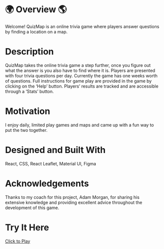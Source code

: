 # :earth_africa: Overview :earth_americas:
Welcome! QuizMap is an online trivia game where players answer questions by finding a location on a map.

# Description
QuizMap takes the online trivia game a step further, once you figure out what the answer is you also have to find where it is. Players are presented with four trivia questions per day. Currently the game has one weeks worth of questions. Full instructions for game play are provided in the game by clicking on the ‘Help’ button. Players’ results are tracked and are accessible through a ‘Stats’ button.

# Motivation
I enjoy daily, limited play games and maps and came up with a fun way to put the two together.

# Designed and Built With
React, CSS, React Leaflet, Material UI, Figma

# Acknowledgements
Thanks to my coach for this project, Adam Morgan, for sharing his extensive knowledge and providing excellent advice throughout the development of this game.

# Try It Here
[Click to Play](https://casslee1.github.io/QuizMap/)

